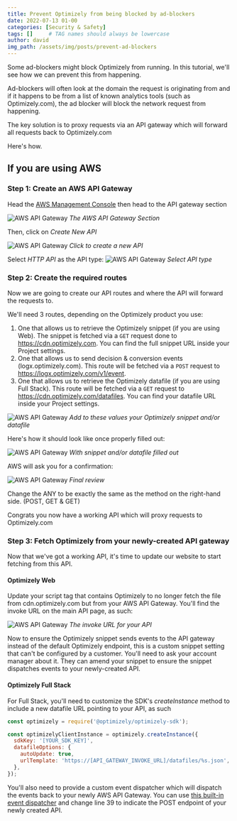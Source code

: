 ```yaml
---
title: Prevent Optimizely from being blocked by ad-blockers
date: 2022-07-13 01-00
categories: [Security & Safety]
tags: []     # TAG names should always be lowercase
author: david
img_path: /assets/img/posts/prevent-ad-blockers
---
```


Some ad-blockers might block Optimizely from running. In this tutorial, we'll see how we can prevent this from happening. 

Ad-blockers will often look at the domain the request is originating from and if it happens to be from a list of known analytics tools (such as Optimizely.com), the ad blocker will block the network request from happening. 

The key solution is to proxy requests via an API gateway which will forward all requests back to Optimizely.com

Here's how. 

## If you are using AWS

### Step 1: Create an AWS API Gateway

Head the [AWS Management Console](https://aws.amazon.com) then head to the API gateway section

![AWS API Gateway](/image1.png)
_The AWS API Gateway Section_

Then, click on *Create New API*

![AWS API Gateway](/image2.png)
_Click to create a new API_

Select *HTTP API* as the API type:
![AWS API Gateway](/image3.png)
_Select API type_

### Step 2: Create the required routes 

Now we are going to create our API routes and where the API will forward the requests to. 

We'll need 3 routes, depending on the Optimizely product you use: 
1. One that allows us to retrieve the Optimizely snippet (if you are using Web). The snippet is fetched via a `GET` request done to https://cdn.optimizely.com. You can find the full snippet URL inside your Project settings. 
2. One that allows us to send decision & conversion events (logx.optimizely.com). This route will be fetched via a `POST` request to https://logx.optimizely.com/v1/event. 
3. One that allows us to retrieve the Optimizely datafile (if you are using Full Stack). This route will be fetched via a `GET` request to https://cdn.optimizely.com/datafiles. You can find your datafile URL inside your Project settings. 


![AWS API Gateway](/image4.png)
_Add to these values your Optimizely snippet and/or datafile_

Here's how it should look like once properly filled out: 

![AWS API Gateway](/image5.png)
_With snippet and/or datafile filled out_

AWS will ask you for a confirmation: 

![AWS API Gateway](/image6.png)
_Final review_

Change the ANY to be exactly the same as the method on the right-hand side. (POST, GET & GET)

Congrats you now have a working API which will proxy requests to Optimizely.com

### Step 3: Fetch Optimizely from your newly-created API gateway

Now that we've got a working API, it's time to update our website to start fetching from this API. 

#### Optimizely Web

Update your script tag that contains Optimizely to no longer fetch the file from cdn.optimizely.com but from your AWS API Gateway. 
You'll find the invoke URL on the main API page, as such: 

![AWS API Gateway](/image7.png)
_The invoke URL for your API_

Now to ensure the Optimizely snippet sends events to the API gateway instead of the default Optimizely endpoint, this is a custom snippet setting that can't be configured by a customer. You'll need to ask your account manager about it. They can amend your snippet to ensure the snippet dispatches events to your newly-created API. 

#### Optimizely Full Stack

For Full Stack, you'll need to customize the SDK's *createInstance* method to include a new datafile URL pointing to your API, as such

```javascript
const optimizely = require('@optimizely/optimizely-sdk');

const optimizelyClientInstance = optimizely.createInstance({
  sdkKey: '[YOUR_SDK_KEY]',
  datafileOptions: {
    autoUpdate: true,
    urlTemplate: 'https://[API_GATEWAY_INVOKE_URL]/datafiles/%s.json',
  },
});
```

You'll also need to provide a custom event dispatcher which will dispatch the events back to your newly AWS API Gateway. You can use [this built-in event dispatcher](https://github.com/optimizely/javascript-sdk/blob/master/packages/optimizely-sdk/lib/plugins/event_dispatcher/index.browser.ts#L39) and change line 39 to indicate the POST endpoint of your newly created API.

